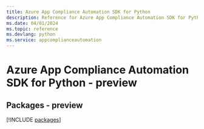 ```yaml
---
title: Azure App Compliance Automation SDK for Python
description: Reference for Azure App Compliance Automation SDK for Python
ms.date: 04/01/2024
ms.topic: reference
ms.devlang: python
ms.service: appcomplianceautomation
---
```

# Azure App Compliance Automation SDK for Python - preview
## Packages - preview
[!INCLUDE [packages](app-compliance-automation-index.md)]